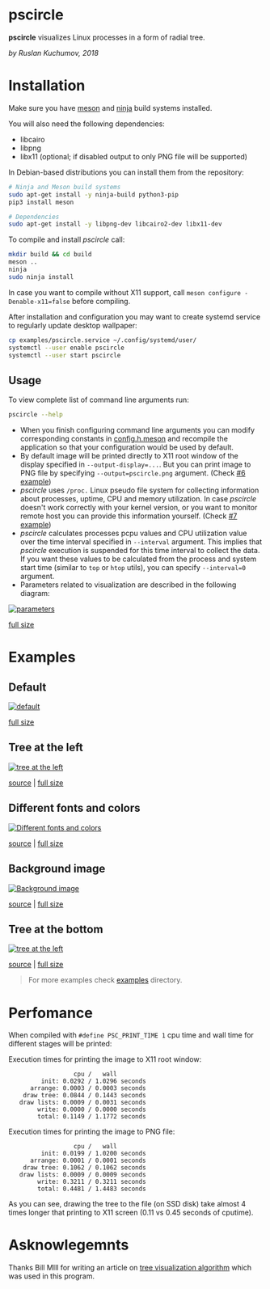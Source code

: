 # pscircle 
**pscircle** visualizes Linux processes in a form of radial tree.

*by Ruslan Kuchumov, 2018*

# Installation

Make sure you have [meson](http://mesonbuild.com/Getting-meson.html) and [ninja](https://ninja-build.org/) build systems installed.

You will also need the following dependencies:

*  libcairo
*  libpng
*  libx11 (optional; if disabled output to only PNG file will be supported)

In Debian-based distributions you can install them from the repository:

```bash
# Ninja and Meson build systems
sudo apt-get install -y ninja-build python3-pip
pip3 install meson

# Dependencies
sudo apt-get install -y libpng-dev libcairo2-dev libx11-dev
```

To compile and install *pscircle* call:

```bash
mkdir build && cd build
meson ..
ninja
sudo ninja install
```

In case you want to compile without X11 support, call `meson configure -Denable-x11=false` before compiling.

After installation and configuration you may want to create systemd service to regularly update desktop wallpaper:

```bash
cp examples/pscircle.service ~/.config/systemd/user/
systemctl --user enable pscircle
systemctl --user start pscircle
```

## Usage

To view complete list of command line arguments run:

```bash
pscircle --help
```

* When you finish configuring command line arguments you can modify corresponding constants in [config.h.meson](config.h.meson) and recompile the application so that your configuration would be used by default.
* By default image will be printed directly to X11 root window of the display specified in `--output-display=...`. But you can print image to PNG file by specifying `--output=pscircle.png` argument. (Check [#6 example](examples/06-output-to-image.sh))
* *pscircle* uses `/proc.` Linux pseudo file system for collecting information about processes, uptime, CPU and memory utilization. In case *pscircle* doesn't work correctly with your kernel version, or you want to monitor remote host you can provide this information yourself. (Check [#7 example](examples/07-no-proc-fs.sh))
* *pscircle* calculates processes pcpu values and CPU utilization value over the time interval specified in `--interval` argument. This implies that *pscircle* execution is suspended for this time interval to collect the data. If you want these values to be calculated from the process and system start time (similar to `top` or `htop` utils), you can specify `--interval=0` argument.      
* Parameters related to visualization are described in the following diagram:

[![parameters](docs/parameters-small.png)](docs/parameters.png)

[full size](docs/parameters.png)

# Examples

## Default

[![default](docs/default-small.png)](docs/default.png)

[full size](docs/default.png)

## Tree at the left

[![tree at the left](docs/01-left-small.png)](docs/parameters.png)

[source](examples/01-left.sh) | [full size](docs/parameters.png)

## Different fonts and colors

[![Different fonts and colors](docs/02-colors-small.png)](docs/02-colors.png)

[source](examples/02-colors.sh) | [full size](docs/02-colors.png)

## Background image

[![Background image](docs/03-background-small.png)](docs/03-background.png)

[source](examples/03-background.sh) | [full size](docs/03-background.png)

## Tree at the bottom

[![tree at the left](docs/04-bottom-small.png)](docs/04-bottom.png)

[source](examples/04-bottom.sh) | [full size](docs/04-bottom.png)


> For more examples check [examples](examples/) directory.

# Perfomance

When compiled with `#define PSC_PRINT_TIME 1` cpu time and wall time for different stages will be printed:

Execution times for printing the image to X11 root window:

```
                  cpu /   wall 
         init: 0.0292 / 1.0296 seconds
      arrange: 0.0003 / 0.0003 seconds
    draw tree: 0.0844 / 0.1443 seconds
   draw lists: 0.0009 / 0.0031 seconds
        write: 0.0000 / 0.0000 seconds
        total: 0.1149 / 1.1772 seconds
```

Execution times for printing the image to PNG file:

```
                  cpu /   wall 
         init: 0.0199 / 1.0200 seconds
      arrange: 0.0001 / 0.0001 seconds
    draw tree: 0.1062 / 0.1062 seconds
   draw lists: 0.0009 / 0.0009 seconds
        write: 0.3211 / 0.3211 seconds
        total: 0.4481 / 1.4483 seconds
```

As you can see, drawing the tree to the file (on SSD disk) take almost 4 times longer that printing to X11 screen (0.11 vs 0.45 seconds of cputime). 


# Asknowlegemnts

Thanks Bill MIll for writing an article on [tree visualization algorithm](https://llimllib.github.io/pymag-trees/) which was used in this program.
